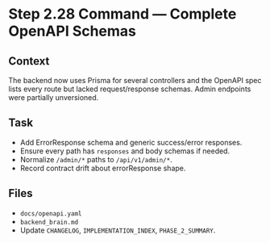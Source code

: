 # Step 2.28 Command — Complete OpenAPI Schemas

## Context
The backend now uses Prisma for several controllers and the OpenAPI spec lists every route but lacked request/response schemas. Admin endpoints were partially unversioned.

## Task
- Add ErrorResponse schema and generic success/error responses.
- Ensure every path has `responses` and body schemas if needed.
- Normalize `/admin/*` paths to `/api/v1/admin/*`.
- Record contract drift about errorResponse shape.

## Files
- `docs/openapi.yaml`
- `backend_brain.md`
- Update `CHANGELOG`, `IMPLEMENTATION_INDEX`, `PHASE_2_SUMMARY`.
